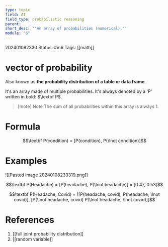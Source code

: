 ```yaml
---
type: topic
field: AI
field_type: probabilistic reasoning
parent: 
short_desc: '"An array of probabilities (numerical)."'
module: "6"
---
```


202401082330
Status: #m6
Tags: [[math]] 

# vector of probability

Also known as **the probability distribution of a table or data frame**.

It's an array made of multiple probabilities. It's always denoted by a 'P' written in bold: $\textbf P$.

>[!note] Note
>The sum of all probabilities within this array is always 1.

# Formula

$$\textbf P(condition) = [P(condition), P(\lnot condition)]$$

# Examples

![[Pasted image 20240108233319.png]]

$$\textbf P(Headache) = [P(headache), P(\lnot headache)] = [0.47, 0.53]$$

$$\textbf P(Headache, Covid) = [[P(headache, covid), P(headache, \lnot covid)], [P(\lnot headache, covid) P(\lnot headache, \lnot covid)]]$$
# References

1.  [[full joint probability distribution]]
2. [[random variable]]